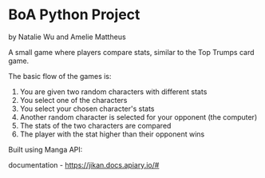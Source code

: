 # BoA Python Project

by Natalie Wu and Amelie Mattheus 

A small game where players compare stats, similar to the Top Trumps card game. 

The basic flow of the games is:
1. You are given two random characters with different stats
2. You select one of the characters 
3. You select your chosen character's stats
4. Another random character is selected for your opponent (the computer)
5. The stats of the two characters are compared
6. The player with the stat higher than their opponent wins

Built using Manga API: 

documentation - https://jikan.docs.apiary.io/#


